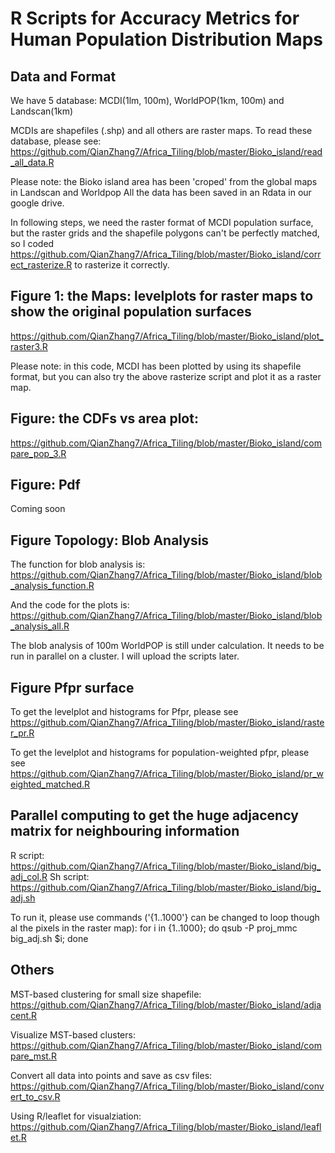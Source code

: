 # R Scripts for Accuracy Metrics for Human Population Distribution Maps 

## Data and Format

We have 5 database: MCDI(1lm, 100m), WorldPOP(1km, 100m) and Landscan(1km)

MCDIs are shapefiles (.shp) and all others are raster maps. To read these database, please see:
https://github.com/QianZhang7/Africa_Tiling/blob/master/Bioko_island/read_all_data.R

Please note: the Bioko island area has been 'croped' from the global maps in Landscan and Worldpop
All the data has been saved in an Rdata in our google drive.


In following steps, we need the raster format of MCDI population surface, but the raster grids and the shapefile polygons
can't be perfectly matched, so I coded https://github.com/QianZhang7/Africa_Tiling/blob/master/Bioko_island/correct_rasterize.R
to rasterize it correctly.


## Figure 1: the Maps: levelplots for raster maps to show the original population surfaces
https://github.com/QianZhang7/Africa_Tiling/blob/master/Bioko_island/plot_raster3.R

Please note: in this code, MCDI has been plotted by using its shapefile format, but you can also try the above rasterize script and plot it as a raster map.


## Figure: the CDFs vs area plot:
https://github.com/QianZhang7/Africa_Tiling/blob/master/Bioko_island/compare_pop_3.R

## Figure: Pdf
Coming soon

## Figure Topology: Blob Analysis

The function for blob analysis is: https://github.com/QianZhang7/Africa_Tiling/blob/master/Bioko_island/blob_analysis_function.R

And the code for the plots is: https://github.com/QianZhang7/Africa_Tiling/blob/master/Bioko_island/blob_analysis_all.R

The blob analysis of 100m WorldPOP is still under calculation. It needs to be run in parallel on a cluster. I will upload the scripts later.

## Figure Pfpr surface

To get the levelplot and histograms for Pfpr, please see https://github.com/QianZhang7/Africa_Tiling/blob/master/Bioko_island/raster_pr.R

To get the levelplot and histograms for population-weighted pfpr, please see
https://github.com/QianZhang7/Africa_Tiling/blob/master/Bioko_island/pr_weighted_matched.R

## Parallel computing to get the huge adjacency matrix for neighbouring information

R script: https://github.com/QianZhang7/Africa_Tiling/blob/master/Bioko_island/big_adj_col.R
Sh script: https://github.com/QianZhang7/Africa_Tiling/blob/master/Bioko_island/big_adj.sh

To run it, please use commands ('{1..1000'} can be changed to loop though al the pixels in the raster map):
for i in {1..1000}; do qsub -P proj_mmc big_adj.sh $i; done


## Others

MST-based clustering for small size shapefile: https://github.com/QianZhang7/Africa_Tiling/blob/master/Bioko_island/adjacent.R

Visualize MST-based clusters: https://github.com/QianZhang7/Africa_Tiling/blob/master/Bioko_island/compare_mst.R

Convert all data into points and save as csv files: https://github.com/QianZhang7/Africa_Tiling/blob/master/Bioko_island/convert_to_csv.R

Using R/leaflet for visualziation: https://github.com/QianZhang7/Africa_Tiling/blob/master/Bioko_island/leaflet.R

